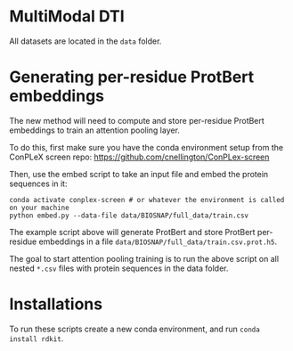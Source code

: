 # MultiModal DTI 

All datasets are located in the `data` folder.

# Generating per-residue ProtBert embeddings

The new method will need to compute and store per-residue ProtBert embeddings to train an attention pooling layer.

To do this, first make sure you have the conda environment setup from the ConPLeX screen repo: https://github.com/cnellington/ConPLex-screen

Then, use the embed script to take an input file and embed the protein sequences in it:
```
conda activate conplex-screen # or whatever the environment is called on your machine
python embed.py --data-file data/BIOSNAP/full_data/train.csv
```

The example script above will generate ProtBert and store ProtBert per-residue embeddings in a file `data/BIOSNAP/full_data/train.csv.prot.h5`.

The goal to start attention pooling training is to run the above script on all nested `*.csv` files with protein sequences in the data folder.

# Installations

To run these scripts create a new conda environment, and run `conda install rdkit`.
